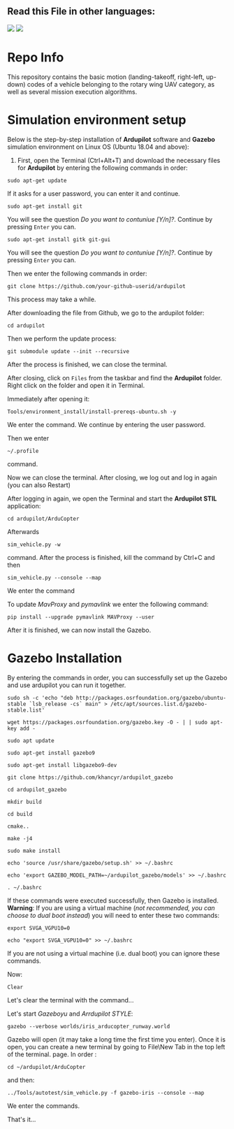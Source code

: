 ## Read this File in other languages:
<a href="README.md"><img src="https://img.shields.io/badge/-ENGLISH-red?style=for-the-badge"></a>
<a href="README.tr.md"><img src="https://img.shields.io/badge/-T%C3%9CRK%C3%87E-red?style=for-the-badge"></a>

# Repo Info
This repository contains the basic motion (landing-takeoff, right-left, up-down) codes of a vehicle belonging to the rotary wing UAV category, as well as several mission execution algorithms. 

# Simulation environment setup
Below is the step-by-step installation of **Ardupilot** software and **Gazebo** simulation environment on Linux OS (Ubuntu 18.04 and above):

1. First, open the Terminal (Ctrl+Alt+T) and download the necessary files for **Ardupilot** by entering the following commands in order:
 ```
 sudo apt-get update
 ``` 
If it asks for a user password, you can enter it and continue.

```
sudo apt-get install git
```

You will see the question *Do you want to contuniue [Y/n]?*. Continue by pressing `Enter`
you can.

```
sudo apt-get install gitk git-gui
```
You will see the question *Do you want to contuniue [Y/n]?*. Continue by pressing `Enter`
you can.

Then we enter the following commands in order:

```
git clone https://github.com/your-github-userid/ardupilot
```

This process may take a while.

After downloading the file from Github, we go to the ardupilot folder:

```
cd ardupilot
```

Then we perform the update process:

```
git submodule update --init --recursive
```

After the process is finished, we can close the terminal.

After closing, click on `Files` from the taskbar and find the **Ardupilot** folder. Right click on the folder and open it in Terminal.

Immediately after opening it:

```
Tools/environment_install/install-prereqs-ubuntu.sh -y
```

We enter the command. We continue by entering the user password.

Then we enter

```
~/.profile
```

command.

Now we can close the terminal. After closing, we log out and log in again (you can also Restart)

After logging in again, we open the Terminal and start the **Ardupilot STIL** application:

```
cd ardupilot/ArduCopter
```

Afterwards

```
sim_vehicle.py -w
```

command. After the process is finished, kill the command by Ctrl+C and then

```
sim_vehicle.py --console --map
```

We enter the command

To update *MavProxy* and *pymavlink* we enter the following command:

```
pip install --upgrade pymavlink MAVProxy --user
```

After it is finished, we can now install the Gazebo.


# Gazebo Installation

By entering the commands in order, you can successfully set up the Gazebo and use ardupilot
you can run it together.

```
sudo sh -c 'echo "deb http://packages.osrfoundation.org/gazebo/ubuntu-stable `lsb_release -cs` main" > /etc/apt/sources.list.d/gazebo-stable.list'
```

```
wget https://packages.osrfoundation.org/gazebo.key -O - | | sudo apt-key add -
```

```
sudo apt update
```

```
sudo apt-get install gazebo9
```

```
sudo apt-get install libgazebo9-dev
```

```
git clone https://github.com/khancyr/ardupilot_gazebo
```

```
cd ardupilot_gazebo
```

```
mkdir build
```

```
cd build
```

```
cmake..
```

```
make -j4
```

```
sudo make install
```

```
echo 'source /usr/share/gazebo/setup.sh' >> ~/.bashrc
```

```
echo 'export GAZEBO_MODEL_PATH=~/ardupilot_gazebo/models' >> ~/.bashrc
```

```
. ~/.bashrc
```

If these commands were executed successfully, then Gazebo is installed. **Warning**: If you are using a virtual machine (*not recommended, you can choose to dual boot instead*) you will need to enter these two commands:

```
export SVGA_VGPU10=0
```
```
echo "export SVGA_VGPU10=0" >> ~/.bashrc
```

If you are not using a virtual machine (i.e. dual boot) you can ignore these commands.

Now:

```
Clear
```

Let's clear the terminal with the command...

Let's start *Gazeboyu* and *Arrdupilot STYLE*:

```
gazebo --verbose worlds/iris_arducopter_runway.world
```

Gazebo will open (it may take a long time the first time you enter). Once it is open, you can create a new terminal by going to File\New Tab in the top left of the terminal.
page. In order :

```
cd ~/ardupilot/ArduCopter
```

and then:

```
../Tools/autotest/sim_vehicle.py -f gazebo-iris --console --map
```

We enter the commands.

That's it...
